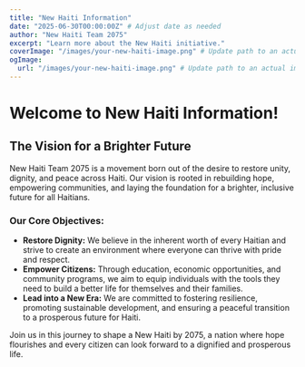 ```yaml
---
title: "New Haiti Information"
date: "2025-06-30T00:00:00Z" # Adjust date as needed
author: "New Haiti Team 2075"
excerpt: "Learn more about the New Haiti initiative."
coverImage: "/images/your-new-haiti-image.png" # Update path to an actual image
ogImage:
  url: "/images/your-new-haiti-image.png" # Update path to an actual image
---
```


# Welcome to New Haiti Information!

## The Vision for a Brighter Future

New Haiti Team 2075 is a movement born out of the desire to restore unity, dignity, and peace across Haiti. Our vision is rooted in rebuilding hope, empowering communities, and laying the foundation for a brighter, inclusive future for all Haitians.

### Our Core Objectives:

- **Restore Dignity:** We believe in the inherent worth of every Haitian and strive to create an environment where everyone can thrive with pride and respect.
- **Empower Citizens:** Through education, economic opportunities, and community programs, we aim to equip individuals with the tools they need to build a better life for themselves and their families.
- **Lead into a New Era:** We are committed to fostering resilience, promoting sustainable development, and ensuring a peaceful transition to a prosperous future for Haiti.

Join us in this journey to shape a New Haiti by 2075, a nation where hope flourishes and every citizen can look forward to a dignified and prosperous life.
